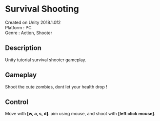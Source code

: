 # Survival Shooting
Created on Unity 2018.1.0f2 <br>
Platform : PC <br>
Genre : Action, Shooter

## Description
Unity tutorial survival shooter gameplay.

## Gameplay
Shoot the cute zombies, dont let your health drop !

## Control
Move with <b>[w, a, s, d]</b>. aim using mouse, and shoot with <b>[left click mouse]</b>.




